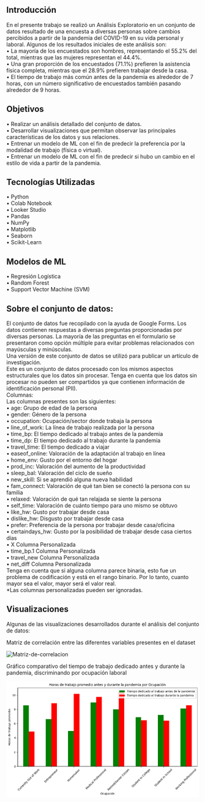 <h2>Introducción</h2>
En el presente trabajo se realizó un Análisis Exploratorio en un conjunto de datos resultado de una encuesta a diversas personas sobre cambios percibidos a partir de la pandemia del COVID-19 en su vida personal y laboral. 
Algunos de los resultados iniciales de este análisis son:<br>
•	La mayoría de los encuestados son hombres, representando el 55.2% del total, mientras que las mujeres representan el 44.4%.<br>
•	Una gran proporción de los encuestados (71.1%) prefieren la asistencia física completa, mientras que el 28.9% prefieren trabajar desde la casa.<br>
•	El tiempo de trabajo más común antes de la pandemia es alrededor de 7 horas, con un número significativo de encuestados también pasando alrededor de 9 horas.<br>
<h2>Objetivos</h2>
•	Realizar un análisis detallado del conjunto de datos.<br>
•	Desarrollar visualizaciones  que permitan observar las principales características de los datos y sus relaciones.<br>
•	Entrenar un modelo de ML con el fin de predecir la preferencia por la modalidad de trabajo (física o virtual).<br>
•	Entrenar un modelo de ML con el fin de predecir si hubo un cambio en el estilo de vida a partir de la pandemia.<br>
<h2>Tecnologías Utilizadas</h2>
•	Python<br>
•	Colab Notebook<br>
•	Looker Studio<br>
•	Pandas<br>
•	NumPy<br>
•	Matplotlib<br>
•	Seaborn<br>
•	Scikit-Learn<br>
<h2>Modelos de ML</h2>
•	Regresión Logística<br>
•	Random Forest<br>
•	Support Vector Machine (SVM)<br>
<h2>Sobre el conjunto de datos: </h2>
El conjunto de datos fue recopilado con la ayuda de Google Forms. Los datos contienen respuestas a diversas preguntas proporcionadas por diversas personas. La mayoría de las preguntas en el formulario se presentaron como opción múltiple para evitar problemas relacionados con mayúsculas y minúsculas.<br>
Una versión de este conjunto de datos se utilizó para publicar un artículo de investigación.<br>
Este es un conjunto de datos procesado con los mismos aspectos estructurales que los datos sin procesar. Tenga en cuenta que los datos sin procesar no pueden ser compartidos ya que contienen información de identificación personal (PII).<br>
Columnas:<br>
Las columnas presentes son las siguientes:<br>
•	age: Grupo de edad de la persona<br>
•	gender: Género de la persona<br>
•	occupation: Ocupación/sector donde trabaja la persona<br>
•	line_of_work: La línea de trabajo realizada por la persona<br>
•	time_bp: El tiempo dedicado al trabajo antes de la pandemia<br>
•	time_dp: El tiempo dedicado al trabajo durante la pandemia<br>
•	travel_time: El tiempo dedicado a viajar<br>
•	easeof_online: Valoración de la adaptación al trabajo en línea<br>
•	home_env: Gusto por el entorno del hogar<br>
•	prod_inc: Valoración del aumento de la productividad<br>
•	sleep_bal: Valoración del ciclo de sueño<br>
•	new_skill: Si se aprendió alguna nueva habilidad<br>
•	fam_connect: Valoración de qué tan bien se conectó la persona con su familia<br>
•	relaxed: Valoración de qué tan relajada se siente la persona<br>
•	self_time: Valoración de cuánto tiempo para uno mismo se obtuvo<br>
•	like_hw: Gusto por trabajar desde casa<br>
•	dislike_hw: Disgusto por trabajar desde casa<br>
•	prefer: Preferencia de la persona por trabajar desde casa/oficina<br>
•	certaindays_hw: Gusto por la posibilidad de trabajar desde casa ciertos días<br>
•	X Columna Personalizada<br>
•	time_bp.1 Columna Personalizada<br>
•	travel_new Columna Personalizada<br>
•	net_diff Columna Personalizada<br>
Tenga en cuenta que si alguna columna parece binaria, esto fue un problema de codificación y está en el rango binario. Por lo tanto, cuanto mayor sea el valor, mayor será el valor real.<br>
*Las columnas personalizadas pueden ser ignoradas.
<h2>Visualizaciones</h2>
<p>Algunas de las visualizaciones desarrollados durante el análisis del conjunto de datos:</p>
<p>Matriz de correlación entre las diferentes variables presentes en el dataset</p>
<img src="Assets\Matriz de correlación.png" alt="Matriz-de-correlacion">
<p>Gráfico comparativo del tiempo de trabajo dedicado antes y durante la pandemia, discriminando por ocupación laboral</p>
<img src="Assets\Horas de trabajo.png" alt="Horas-de-trabajo">
